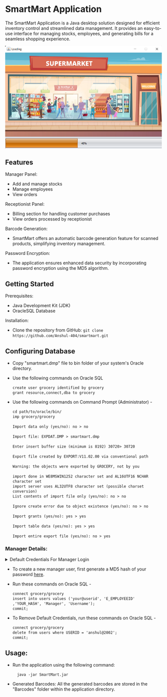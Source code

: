 SmartMart Application
=====================

The SmartMart Application is a Java desktop solution designed for efficient inventory control and streamlined data management. It provides an easy-to-use interface for managing stocks, employees, and generating bills for a seamless shopping experience.

![Splash Screen](images/SplashScreen.png)

Features
--------
Manager Panel:

  * Add and manage stocks
  * Manage employees
  * View orders

Receptionist Panel:
   * Billing section for handling customer purchases
   * View orders processed by receptionist

Barcode Generation:
   * SmartMart offers an automatic barcode generation feature for scanned products, simplifying inventory management.

Password Encryption:
   * The application ensures enhanced data security by incorporating password encryption using the MD5 algorithm.

Getting Started
---------------

Prerequisites:
   * Java Development Kit (JDK)
   * OracleSQL Database

Installation:
   * Clone the repository from GitHub:
    ```
    git clone https://github.com/Anshul-404/smartmart.git
    ```

Configuring Database
--------------------

* Copy "smartmart.dmp" file to bin folder of your system's Oracle directory.
    
* Use the following commands on Oracle SQL

    ```
    create user grocery identified by grocery
    grant resource,connect,dba to grocery
    ```

* Use the following commands on Command Prompt (Administrator) -


    ```
    cd path/to/oracle/bin/
    imp grocery/grocery
    
    Import data only (yes/no): no > no
    
    Import file: EXPDAT.DMP > smartmart.dmp
    
    Enter insert buffer size (minimum is 8192) 30720> 30720
    
    Export file created by EXPORT:V11.02.00 via conventional path
    
    Warning: the objects were exported by GROCERY, not by you
    
    import done in WE8MSWIN1252 character set and AL16UTF16 NCHAR character set
    import server uses AL32UTF8 character set (possible charset conversion)
    List contents of import file only (yes/no): no > no
    
    Ignore create error due to object existence (yes/no): no > no
    
    Import grants (yes/no): yes > yes
    
    Import table data (yes/no): yes > yes
    
    Import entire export file (yes/no): no > yes
    ```

### Manager Details: ###


 <details>
      <summary>Default Credentials For Manager Login</summary>
      <p>User ID : anshul@2002</p>
      <p>Password : password</p>
 </details>

* To create a new manager user, first generate a MD5 hash of your password [here](https://codebeautify.org/md5-hash-generator).

* Run these commands on Oracle SQL -

    ```
    connect grocery/grocery
    insert into users values ('your@userid', 'E_EMPLOYEEID' ,'YOUR_HASH', 'Manager', 'Username');
    commit;
    ```

* To Remove Default Credentials, run these commands on Oracle SQL -

    ```
    connect grocery/grocery
    delete from users where USERID = 'anshul@2002';
    commit;
    ```

Usage:
------

* Run the application using the following command:

        java -jar SmartMart.jar

* Generated Barcodes:
    All the generated barcodes are stored in the "Barcodes" folder within the application directory.

